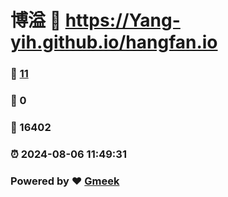 # 博溢 :link: https://Yang-yih.github.io/hangfan.io 
### :page_facing_up: [11](https://Yang-yih.github.io/hangfan.io/tag.html) 
### :speech_balloon: 0 
### :hibiscus: 16402 
### :alarm_clock: 2024-08-06 11:49:31 
### Powered by :heart: [Gmeek](https://github.com/Meekdai/Gmeek)
